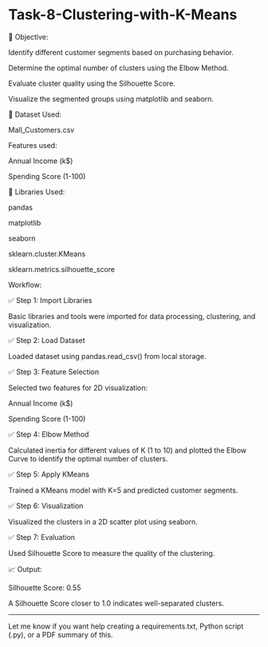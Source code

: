 # Task-8-Clustering-with-K-Means

🎯 Objective:

Identify different customer segments based on purchasing behavior.

Determine the optimal number of clusters using the Elbow Method.

Evaluate cluster quality using the Silhouette Score.

Visualize the segmented groups using matplotlib and seaborn.


📁 Dataset Used:

Mall_Customers.csv

Features used:

Annual Income (k$)

Spending Score (1-100)


🔧 Libraries Used:

pandas

matplotlib

seaborn

sklearn.cluster.KMeans

sklearn.metrics.silhouette_score

Workflow:

✅ Step 1: Import Libraries

Basic libraries and tools were imported for data processing, clustering, and visualization.

✅ Step 2: Load Dataset

Loaded dataset using pandas.read_csv() from local storage.

✅ Step 3: Feature Selection

Selected two features for 2D visualization:

Annual Income (k$)

Spending Score (1-100)


✅ Step 4: Elbow Method

Calculated inertia for different values of K (1 to 10) and plotted the Elbow Curve to identify the optimal number of clusters.

✅ Step 5: Apply KMeans

Trained a KMeans model with K=5 and predicted customer segments.

✅ Step 6: Visualization

Visualized the clusters in a 2D scatter plot using seaborn.

✅ Step 7: Evaluation

Used Silhouette Score to measure the quality of the clustering.


📈 Output:

Silhouette Score: 0.55

A Silhouette Score closer to 1.0 indicates well-separated clusters.




---

Let me know if you want help creating a requirements.txt, Python script (.py), or a PDF summary of this.
